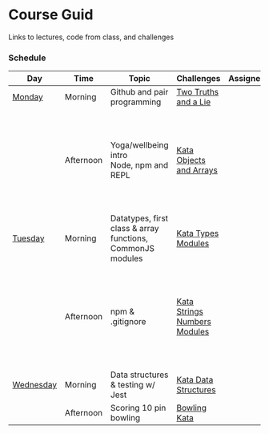 # Course Guid
Links to lectures, code from class, and challenges

### Schedule

| Day                                                                                                              | Time        |  Topic                                                                 | Challenges                                                                                            | Assignee | Notes                                                                                                                                                                                                                                                                                      |
|------------------------------------------------------------------------------------------------------------------|-------------|------------------------------------------------------------------------|-------------------------------------------------------------------------------------------------------|----------|--------------------------------------------------------------------------------------------------------------------------------------------------------------------------------------------------------------------------------------------------------------------------------------------|
|[Monday](https://github.com/dev-academy-programme/teaching-guide/blob/main/daily-schedule/week1/1-monday.md)      | Morning     | Github and pair programming                                            | [Two Truths and a Lie](https://github.com/dev-academy-challenges/two-truths-and-a-lie)                |          |                                                                                                                                                                                                                                                                                            |
|                                                                                                                  | Afternoon   | Yoga/wellbeing intro<br> Node, npm and REPL                          | [Kata Objects and Arrays](https://github.com/dev-academy-challenges/kata-objects-and-arrays)          |          | Video lectures:<br> [Hierarchy of code in software systems](https://www.youtu.be/qQwNjzoGq2o)<br> [Data types](https://www.youtu.be/bejVI4FLv5o)<br> [Functions](https://www.youtu.be/3SO_Wyv2vAE)<br> [CommonJS modules](https://www.youtu.be/03Xc8Snd8B8)                                |
|[Tuesday](https://github.com/dev-academy-programme/teaching-guide/blob/main/daily-schedule/week1/2-tuesday.md)    | Morning     | Datatypes, first class & array functions, CommonJS modules             | [Kata Types Modules](https://github.com/dev-academy-challenges/kata-types-modules)                    |          |                                                                                                                                                                                                                                                                                            |
|                                                                                                                  | Afternoon   | npm & .gitignore                                                       | [Kata Strings Numbers Modules](https://github.com/dev-academy-challenges/kata-strings-numbers-modules)|          | Bonus challenges:<br> [exercise-arrays](https://github.com/dev-academy-challenges/exercise-arrays)<br> [object-array-practice](https://github.com/dev-academy-challenges/object-array-practice)<br> [kata-number-patterns](https://github.com/dev-academy-challenges/kata-number-patterns) |
|[Wednesday](https://github.com/dev-academy-programme/teaching-guide/blob/main/daily-schedule/week1/3-wednesday.md)| Morning     | Data structures & testing w/ Jest                                      | [Kata Data Structures](https://github.com/dev-academy-challenges/kata-data-structures)                |          |                                                                                                                                                                                                                                                                                            |
|                                                                                                                  | Afternoon   | Scoring 10 pin bowling                                                 | [Bowling Kata](https://github.com/dev-academy-challenges/bowling-kata)                                |          |                                                                                                                                                                                                                                                                                            |

